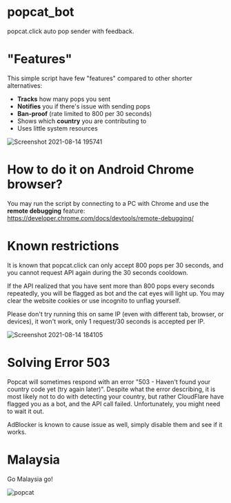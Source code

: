 # popcat_bot
popcat.click auto pop sender with feedback.

# "Features"
This simple script have few "features" compared to other shorter alternatives:
* **Tracks** how many pops you sent
* **Notifies** you if there's issue with sending pops
* **Ban-proof** (rate limited to 800 per 30 seconds)
* Shows which **country** you are contributing to
* Uses little system resources

![Screenshot 2021-08-14 195741](https://user-images.githubusercontent.com/14260598/129445599-00568de9-1def-4540-9506-0957ae2c1ea4.png)


# How to do it on Android Chrome browser?
You may run the script by connecting to a PC with Chrome and use the **remote debugging** feature:
https://developer.chrome.com/docs/devtools/remote-debugging/

# Known restrictions
It is known that popcat.click can only accept 800 pops per 30 seconds, and you cannot request API again during the 30 seconds cooldown. 

If the API realized that you have sent more than 800 pops every seconds repeatedly, you will be flagged as bot and the cat eyes will light up. 
You may clear the website cookies or use incognito to unflag yourself.

Please don't try running this on same IP (even with different tab, browser, or devices), it won't work, only 1 request/30 seconds is accepted per IP.

![Screenshot 2021-08-14 184105](https://user-images.githubusercontent.com/14260598/129443727-7e95a17c-06b9-49e7-894b-2d2da5ff8a25.png)


# Solving Error 503
Popcat will sometimes respond with an error "503 - Haven't found your country code yet (try again later)". Despite what the error describing, it is most likely not to do with detecting your country, but rather CloudFlare have flagged you as a bot, and the API call failed. Unfortunately, you might need to wait it out.

AdBlocker is known to cause issue as well, simply disable them and see if it works.

# Malaysia
Go Malaysia go!

![popcat](https://user-images.githubusercontent.com/14260598/129445411-15ce2b1c-5402-4ba4-9322-72512731fe8e.gif)

